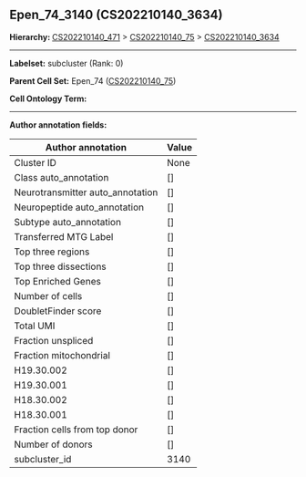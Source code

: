 ## Epen_74_3140 (CS202210140_3634)
<b>Hierarchy: </b>
[CS202210140_471](https://purl.brain-bican.org/taxonomy/CS202210140#CS202210140_471) >
[CS202210140_75](https://purl.brain-bican.org/taxonomy/CS202210140#CS202210140_75) >
[CS202210140_3634](https://purl.brain-bican.org/taxonomy/CS202210140#CS202210140_3634)

---


**Labelset:** subcluster (Rank: 0)

**Parent Cell Set:** Epen_74 ([CS202210140_75](https://purl.brain-bican.org/taxonomy/CS202210140#CS202210140_75))



**Cell Ontology Term:** 

[MARKER GENES.]: #


---

[TRANSFERRED ANNOTATIONS.]: #


[AUTHOR ANNOTATION FIELDS.]: #


**Author annotation fields:**

| Author annotation | Value |
|-------------------|-------|
|Cluster ID|None|
|Class auto_annotation|[]|
|Neurotransmitter auto_annotation|[]|
|Neuropeptide auto_annotation|[]|
|Subtype auto_annotation|[]|
|Transferred MTG Label|[]|
|Top three regions|[]|
|Top three dissections|[]|
|Top Enriched Genes|[]|
|Number of cells|[]|
|DoubletFinder score|[]|
|Total UMI|[]|
|Fraction unspliced|[]|
|Fraction mitochondrial|[]|
|H19.30.002|[]|
|H19.30.001|[]|
|H18.30.002|[]|
|H18.30.001|[]|
|Fraction cells from top donor|[]|
|Number of donors|[]|
|subcluster_id|3140|
